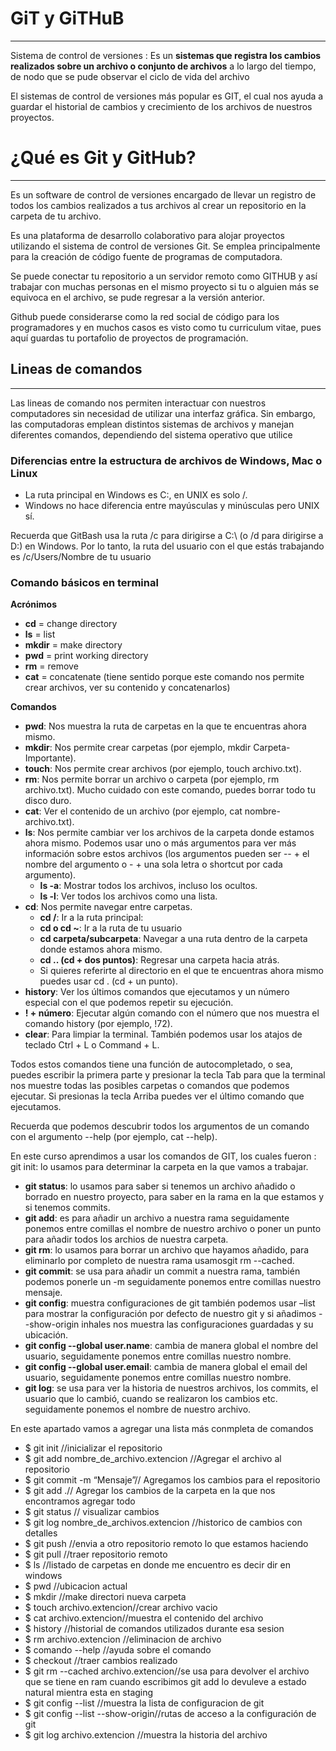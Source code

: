 # GiT y GiTHuB
-----

Sistema de control de versiones
: Es un **sistemas que registra los cambios realizados sobre un archivo o conjunto de archivos** a lo largo del tiempo, de nodo que se pude observar el ciclo de vida del archivo


El sistemas de control de versiones más popular es GIT, el cual nos ayuda a guardar el historial de cambios y crecimiento de los archivos de nuestros proyectos.

# ¿Qué es Git y GitHub?
----
Es un software de control de versiones encargado de llevar un registro de todos los cambios realizados a tus archivos al crear un repositorio en la carpeta de tu archivo.

Es una plataforma de desarrollo colaborativo para alojar proyectos utilizando el sistema de control de versiones Git. Se emplea principalmente para la creación de código fuente de programas de computadora.

Se puede conectar tu repositorio a un servidor remoto como GITHUB y así trabajar con muchas personas en el mismo proyecto
si tu o alguien más se equivoca en el archivo, se pude regresar a la versión anterior.

Github puede considerarse como la red social de código para los programadores y en muchos casos es visto como tu curriculum vitae, pues aquí guardas tu portafolio de proyectos de programación.

## Lineas de comandos 
----
Las lineas de comando  nos permiten interactuar con nuestros computadores sin necesidad de utilizar una interfaz gráfica. Sin embargo, las computadoras emplean distintos sistemas de archivos y manejan diferentes comandos, dependiendo del sistema operativo que utilice

### Diferencias entre la estructura de archivos de Windows, Mac o Linux

* La ruta principal en Windows es C:\, en UNIX es solo /.
* Windows no hace diferencia entre mayúsculas y minúsculas pero UNIX sí.
  
Recuerda que GitBash usa la ruta /c para dirigirse a C:\ (o /d para dirigirse a D:\) en Windows. Por lo tanto, la ruta del usuario con el que estás trabajando es /c/Users/Nombre de tu usuario

### Comando básicos en terminal

**Acrónimos**

+ **cd** = change directory
+ **ls** = list
+ **mkdir** = make directory
+ **pwd** = print working directory
+ **rm** = remove
+ **cat** = concatenate (tiene sentido porque este comando nos permite crear archivos, ver su contenido y concatenarlos)

**Comandos**

+ **pwd**: Nos muestra la ruta de carpetas en la que te encuentras ahora mismo.
+ **mkdir**: Nos permite crear carpetas (por ejemplo, mkdir Carpeta-Importante).
+ **touch**: Nos permite crear archivos (por ejemplo, touch archivo.txt).
+ **rm**: Nos permite borrar un archivo o carpeta (por ejemplo, rm archivo.txt). Mucho cuidado con este comando, puedes borrar todo tu disco duro.
+ **cat**: Ver el contenido de un archivo (por ejemplo, cat nombre-archivo.txt).
+ **ls**: Nos permite cambiar ver los archivos de la carpeta donde estamos ahora mismo. Podemos usar uno o más argumentos para ver más información sobre estos archivos (los argumentos pueden ser -- + el nombre del argumento o - + una sola letra o shortcut por cada argumento).
  - **ls -a**: Mostrar todos los archivos, incluso los ocultos.
  - **ls -l**: Ver todos los archivos como una lista.
+ **cd**: Nos permite navegar entre carpetas.
  - **cd /**: Ir a la ruta principal:
  - **cd o cd ~**: Ir a la ruta de tu usuario
  - **cd carpeta/subcarpeta**: Navegar a una ruta dentro de la carpeta donde estamos ahora mismo.
  - **cd .. (cd + dos puntos)**: Regresar una carpeta hacia atrás.
  - Si quieres referirte al directorio en el que te encuentras ahora mismo puedes usar cd . (cd + un punto).
+ **history**: Ver los últimos comandos que ejecutamos y un número especial con el que podemos repetir su ejecución.
+ **! + número**: Ejecutar algún comando con el número que nos muestra el comando history (por ejemplo, !72).
+ **clear**: Para limpiar la terminal. También podemos usar los atajos de teclado Ctrl + L o Command + L.


Todos estos comandos tiene una función de autocompletado, o sea, puedes escribir la primera parte y presionar la tecla Tab para que la terminal nos muestre todas las posibles carpetas o comandos que podemos ejecutar. Si presionas la tecla Arriba puedes ver el último comando que ejecutamos.

Recuerda que podemos descubrir todos los argumentos de un comando con el argumento --help (por ejemplo, cat --help).

En este curso aprendimos a usar los comandos de GIT, los cuales fueron :
git init: lo usamos para determinar la carpeta en la que vamos a trabajar.

+ **git status**: lo usamos para saber si tenemos un archivo añadido o borrado en nuestro proyecto, para saber en la rama en la que estamos y si tenemos commits.
+ **git add**: es para añadir un archivo a nuestra rama seguidamente ponemos entre comillas el nombre de nuestro archivo o poner un punto para añadir todos los archios de nuestra carpeta.
+ **git rm**: lo usamos para borrar un archivo que hayamos añadido, para eliminarlo por completo de nuestra rama usamosgit rm --cached.
+ **git commit**: se usa para añadir un commit a nuestra rama, también podemos ponerle un -m seguidamente ponemos entre comillas nuestro mensaje.
+ **git config**: muestra configuraciones de git también podemos usar –list para mostrar la configuración por defecto de nuestro git y si añadimos --show-origin inhales nos muestra las configuraciones guardadas y su ubicación.
+ **git config --global user.name**: cambia de manera global el nombre del usuario, seguidamente ponemos entre comillas nuestro nombre.
+ **git config --global user.email**: cambia de manera global el email del usuario, seguidamente ponemos entre comillas nuestro nombre.
+ **git log**: se usa para ver la historia de nuestros archivos, los commits, el usuario que lo cambió, cuando se realizaron los cambios etc. seguidamente ponemos el nombre de nuestro archivo.


En este apartado vamos a agregar una lista más conmpleta de comandos

+ $ git init //inicializar el repositorio
+ $ git add nombre_de_archivo.extencion //Agregar el archivo al repositorio
+ $ git commit -m “Mensaje”// Agregamos los cambios para el repositorio
+ $ git add .// Agregar los cambios de la carpeta en la que nos encontramos agregar todo
+ $ git status // visualizar cambios
+ $ git log nombre_de_archivos.extencion //historico de cambios con detalles
+ $ git push //envia a otro repositorio remoto lo que estamos haciendo
+ $ git pull //traer repositorio remoto
+ $ ls //listado de carpetas en donde me encuentro es decir dir en windows
+ $ pwd //ubicacion actual
+ $ mkdir //make directori nueva carpeta
+ $ touch archivo.extencion//crear archivo vacio
+ $ cat archivo.extencion//muestra el contenido del archivo
+ $ history //historial de comandos utilizados durante esa sesion
+ $ rm archivo.extencion //eliminacion de archivo
+ $ comando --help //ayuda sobre el comando
+ $ checkout //traer cambios realizado
+ $ git rm --cached archivo.extencion//se usa para devolver el archivo que se tiene en ram cuando escribimos git add lo devuleve a estado natural mientra esta en staging
+ $ git config --list //muestra la lista de configuracion de git
+ $ git config --list --show-origin//rutas de acceso a la configuración de git
+ $ git log archivo.extencion //muestra la historia del archivo



